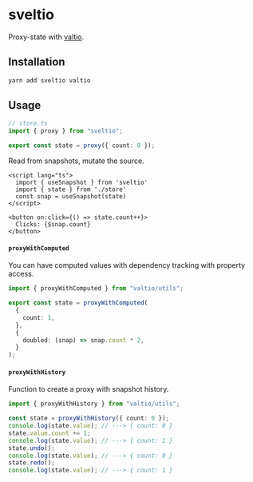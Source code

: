 # sveltio

Proxy-state with [valtio](https://github.com/pmndrs/valtio).

## Installation

```sh
yarn add sveltio valtio
```

## Usage

```ts
// store.ts
import { proxy } from "sveltio";

export const state = proxy({ count: 0 });
```

Read from snapshots, mutate the source.

```svelte
<script lang="ts">
  import { useSnapshot } from 'sveltio'
  import { state } from './store'
  const snap = useSnapshot(state)
</script>

<button on:click={() => state.count++}>
  Clicks: {$snap.count}
</button>
```

#### `proxyWithComputed`

You can have computed values with dependency tracking with property access.

```ts
import { proxyWithComputed } from "valtio/utils";

export const state = proxyWithComputed(
  {
    count: 1,
  },
  {
    doubled: (snap) => snap.count * 2,
  }
);
```

#### `proxyWithHistory`

Function to create a proxy with snapshot history.

```ts
import { proxyWithHistory } from "valtio/utils";

const state = proxyWithHistory({ count: 0 });
console.log(state.value); // ---> { count: 0 }
state.value.count += 1;
console.log(state.value); // ---> { count: 1 }
state.undo();
console.log(state.value); // ---> { count: 0 }
state.redo();
console.log(state.value); // ---> { count: 1 }
```
